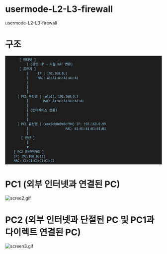 # usermode-L2-L3-firewall

usermode-L2-L3-firewall

# 구조

![screen.png](screen.png)

# PC1 (외부 인터넷과 연결된 PC)

![scree2.gif](screen2.gif)

# PC2 (외부 인터넷과 단절된 PC 및 PC1과 다이렉트 연결된 PC)

![screen3.gif](screen3.gif)
